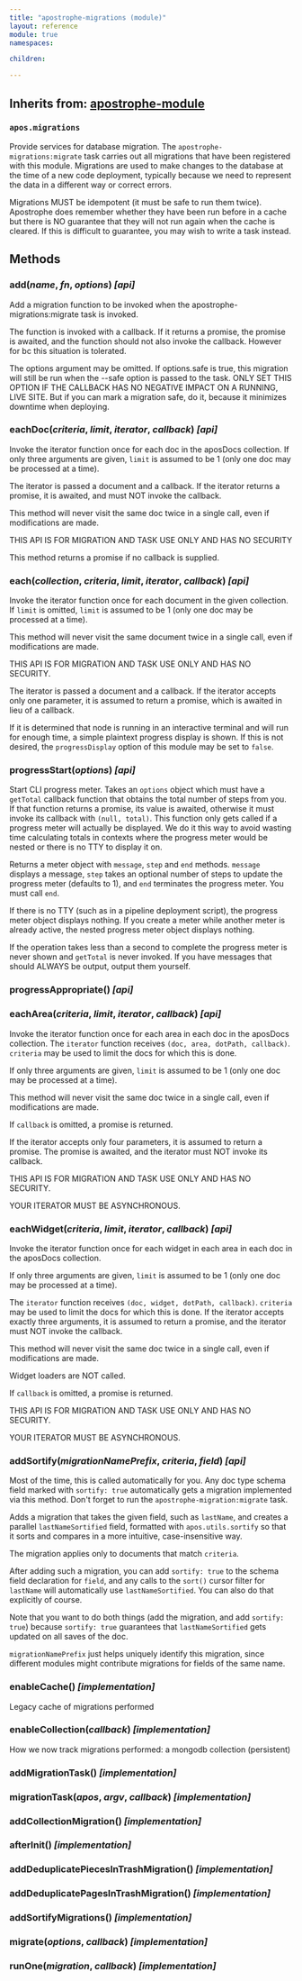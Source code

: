 ```yaml
---
title: "apostrophe-migrations (module)"
layout: reference
module: true
namespaces:

children:

---
```

## Inherits from: [apostrophe-module](../apostrophe-module/index.html)
### `apos.migrations`
Provide services for database migration. The `apostrophe-migrations:migrate` task
carries out all migrations that have been registered with this module. Migrations
are used to make changes to the database at the time of a new code deployment,
typically because we need to represent the data in a different way or correct
errors.

Migrations MUST be idempotent (it must be safe to run them twice). Apostrophe
does remember whether they have been run before in a cache but there is
NO guarantee that they will not run again when the cache is cleared. If this is
difficult to guarantee, you may wish to write a task instead.


## Methods
### add(*name*, *fn*, *options*) *[api]*
Add a migration function to be invoked when the apostrophe-migrations:migrate task is invoked.

The function is invoked with a callback. If it returns a promise,
the promise is awaited, and the function should not also invoke the callback.
However for bc this situation is tolerated.

The options argument may be omitted. If options.safe is true, this migration will still be run when the
--safe option is passed to the task. ONLY SET THIS OPTION IF THE CALLBACK HAS NO NEGATIVE IMPACT ON A RUNNING,
LIVE SITE. But if you can mark a migration safe, do it, because it minimizes downtime when deploying.
### eachDoc(*criteria*, *limit*, *iterator*, *callback*) *[api]*
Invoke the iterator function once for each doc in the aposDocs collection.
If only three arguments are given, `limit` is assumed to be 1 (only one
doc may be processed at a time).

The iterator is passed a document and a callback. If the iterator
returns a promise, it is awaited, and must NOT invoke the callback.

This method will never visit the same doc twice in a single call, even if
modifications are made.

THIS API IS FOR MIGRATION AND TASK USE ONLY AND HAS NO SECURITY

This method returns a promise if no callback is supplied.
### each(*collection*, *criteria*, *limit*, *iterator*, *callback*) *[api]*
Invoke the iterator function once for each document in the given collection.
If `limit` is omitted, `limit` is assumed to be 1 (only one
doc may be processed at a time).

This method will never visit the same document twice in a single call, even if
modifications are made.

THIS API IS FOR MIGRATION AND TASK USE ONLY AND HAS NO SECURITY.

The iterator is passed a document and a callback. If the iterator
accepts only one parameter, it is assumed to return a promise,
which is awaited in lieu of a callback.

If it is determined that node is running in an interactive terminal
and will run for enough time, a simple plaintext progress display
is shown. If this is not desired, the `progressDisplay` option
of this module may be set to `false`.
### progressStart(*options*) *[api]*
Start CLI progress meter. Takes an `options` object which must
have a `getTotal` callback function that obtains the
total number of steps from you. If that function returns a promise,
its value is awaited, otherwise it must invoke its callback with
`(null, total)`. This function only gets called if a progress meter
will actually be displayed. We do it this way to avoid wasting time
calculating totals in contexts where the progress meter would be
nested or there is no TTY to display it on.

Returns a meter object with `message`, `step` and `end`
methods. `message` displays a message, `step` takes an
optional number of steps to update the progress meter (defaults to 1),
and `end` terminates the progress meter. You must call `end`.

If there is no TTY (such as in a pipeline deployment script),
the progress meter object displays nothing. If you create a
meter while another meter is already active, the nested progress meter
object displays nothing.

If the operation takes less than a second to complete the
progress meter is never shown and `getTotal` is never invoked.
If you have messages that should ALWAYS be output, output
them yourself.
### progressAppropriate() *[api]*

### eachArea(*criteria*, *limit*, *iterator*, *callback*) *[api]*
Invoke the iterator function once for each area in each doc in
the aposDocs collection. The `iterator` function receives
`(doc, area, dotPath, callback)`. `criteria` may be used to limit
the docs for which this is done.

If only three arguments are given, `limit` is assumed to be 1 (only one
doc may be processed at a time).

This method will never visit the same doc twice in a single call, even if
modifications are made.

If `callback` is omitted, a promise is returned.

If the iterator accepts only four parameters, it is assumed to
return a promise. The promise is awaited, and the
iterator must NOT invoke its callback.

THIS API IS FOR MIGRATION AND TASK USE ONLY AND HAS NO SECURITY.

YOUR ITERATOR MUST BE ASYNCHRONOUS.
### eachWidget(*criteria*, *limit*, *iterator*, *callback*) *[api]*
Invoke the iterator function once for each widget in each area in each doc
in the aposDocs collection.

If only three arguments are given, `limit` is assumed to be 1 (only one
doc may be processed at a time).

The `iterator` function receives `(doc, widget, dotPath, callback)`.
`criteria` may be used to limit
the docs for which this is done. If the iterator accepts exactly
three arguments, it is assumed to return a promise, and the iterator
must NOT invoke the callback.

This method will never visit the same doc twice in a single call, even if
modifications are made.

Widget loaders are NOT called.

If `callback` is omitted, a promise is returned.

THIS API IS FOR MIGRATION AND TASK USE ONLY AND HAS NO SECURITY.

YOUR ITERATOR MUST BE ASYNCHRONOUS.
### addSortify(*migrationNamePrefix*, *criteria*, *field*) *[api]*
Most of the time, this is called automatically for you. Any
doc type schema field marked with `sortify: true` automatically
gets a migration implemented via this method. Don't forget
to run the `apostrophe-migration:migrate` task.

Adds a migration that takes the given field, such as `lastName`, and
creates a parallel `lastNameSortified` field, formatted with
`apos.utils.sortify` so that it sorts and compares in a more
intuitive, case-insensitive way.

The migration applies only to documents that match `criteria`.

After adding such a migration, you can add `sortify: true` to the
schema field declaration for `field`, and any calls to
the `sort()` cursor filter for `lastName` will automatically
use `lastNameSortified`. You can also do that explicitly of course.

Note that you want to do both things (add the migration, and
add `sortify: true`) because `sortify: true` guarantees that
`lastNameSortified` gets updated on all saves of the doc.

`migrationNamePrefix` just helps uniquely identify this
migration, since different modules might contribute migrations
for fields of the same name.
### enableCache() *[implementation]*
Legacy cache of migrations performed
### enableCollection(*callback*) *[implementation]*
How we now track migrations performed: a mongodb collection (persistent)
### addMigrationTask() *[implementation]*

### migrationTask(*apos*, *argv*, *callback*) *[implementation]*

### addCollectionMigration() *[implementation]*

### afterInit() *[implementation]*

### addDeduplicatePiecesInTrashMigration() *[implementation]*

### addDeduplicatePagesInTrashMigration() *[implementation]*

### addSortifyMigrations() *[implementation]*

### migrate(*options*, *callback*) *[implementation]*

### runOne(*migration*, *callback*) *[implementation]*

